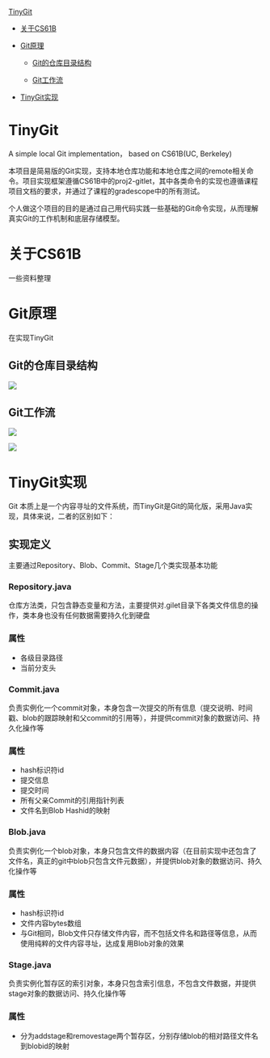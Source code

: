 [TinyGit](#tinygit)

* [关于CS61B](关于cs61b)

* [Git原理](git原理)
  
  - [Git的仓库目录结构](git的仓库目录结构) 
  
  - [Git工作流](#git工作流)

* [TinyGit实现](#tinygit实现)

# TinyGit

A simple local Git implementation， based on CS61B(UC, Berkeley)

本项目是简易版的Git实现，支持本地仓库功能和本地仓库之间的remote相关命令。项目实现框架遵循CS61B中的proj2-gitlet，其中各类命令的实现也遵循课程项目文档的要求，并通过了课程的gradescope中的所有测试。

个人做这个项目的目的是通过自己用代码实践一些基础的Git命令实现，从而理解真实Git的工作机制和底层存储模型。



# 关于CS61B

一些资料整理

# Git原理

在实现TinyGit

## Git的仓库目录结构

![](https://cdn.nlark.com/yuque/0/2023/webp/29672299/1673355336263-8f08b3a2-7447-4f49-83e0-0c0a10c12b84.webp?x-oss-process=image%2Fresize%2Cw_551%2Climit_0)

## Git工作流

![](https://cdn.nlark.com/yuque/0/2023/png/29672299/1673089528666-407407df-b17f-4989-8fcb-832834637198.png)

![](https://cdn.nlark.com/yuque/0/2023/webp/29672299/1673355323635-cfa146e7-b05d-4f74-9950-b2ec352607e1.webp)

# TinyGit实现

Git 本质上是一个内容寻址的文件系统，而TinyGit是Git的简化版，采用Java实现，具体来说，二者的区别如下：

## 实现定义

主要通过Repository、Blob、Commit、Stage几个类实现基本功能

### Repository.java

仓库方法类，只包含静态变量和方法，主要提供对.gilet目录下各类文件信息的操作，类本身也没有任何数据需要持久化到硬盘

### 属性

- 各级目录路径
- 当前分支头

### Commit.java

负责实例化一个commit对象，本身包含一次提交的所有信息（提交说明、时间戳、blob的跟踪映射和父commit的引用等），并提供commit对象的数据访问、持久化操作等

### 属性

- hash标识符id
- 提交信息
- 提交时间
- 所有父亲Commit的引用指针列表
- 文件名到Blob Hashid的映射

### Blob.java

负责实例化一个blob对象，本身只包含文件的数据内容（在目前实现中还包含了文件名，真正的git中blob只包含文件元数据），并提供blob对象的数据访问、持久化操作等

### 属性

- hash标识符id
- 文件内容bytes数组
- 与Git相同，Blob文件只存储文件内容，而不包括文件名和路径等信息，从而使用纯粹的文件内容寻址，达成复用Blob对象的效果

### Stage.java

负责实例化暂存区的索引对象，本身只包含索引信息，不包含文件数据，并提供stage对象的数据访问、持久化操作等

### 属性

- 分为addstage和removestage两个暂存区，分别存储blob的相对路径文件名到blobid的映射
